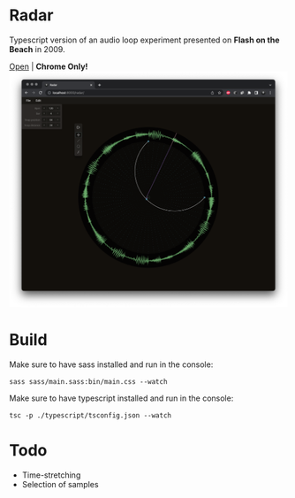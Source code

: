 # Radar

Typescript version of an audio loop experiment presented on **Flash on the Beach** in 2009.

[Open](https://andremichelle.github.io/radar/) | **Chrome Only!**
![alt screenshot](screenshot.png)

# Build
Make sure to have sass installed and run in the console:

    sass sass/main.sass:bin/main.css --watch

Make sure to have typescript installed and run in the console:

    tsc -p ./typescript/tsconfig.json --watch

# Todo

* Time-stretching
* Selection of samples